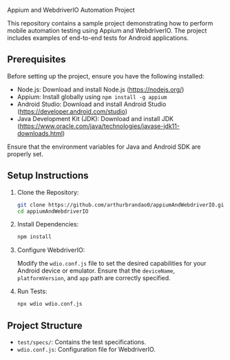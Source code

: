 Appium and WebdriverIO Automation Project  

This repository contains a sample project demonstrating how to perform mobile automation testing using Appium and WebdriverIO. The project includes examples of end-to-end tests for Android applications.  

## Prerequisites  

Before setting up the project, ensure you have the following installed:  

- Node.js: Download and install Node.js (https://nodejs.org/)  
- Appium: Install globally using `npm install -g appium`  
- Android Studio: Download and install Android Studio (https://developer.android.com/studio)  
- Java Development Kit (JDK): Download and install JDK (https://www.oracle.com/java/technologies/javase-jdk11-downloads.html)  

Ensure that the environment variables for Java and Android SDK are properly set.  

## Setup Instructions  

1. Clone the Repository:  

   ```bash  
   git clone https://github.com/arthurbrandao0/appiumAndWebdriverIO.git  
   cd appiumAndWebdriverIO  
   ```  

2. Install Dependencies:  

   ```bash  
   npm install  
   ```  

3. Configure WebdriverIO:  

   Modify the `wdio.conf.js` file to set the desired capabilities for your Android device or emulator. Ensure that the `deviceName`, `platformVersion`, and `app` path are correctly specified.  

4. Run Tests:  

   ```bash  
   npx wdio wdio.conf.js  
   ```  

## Project Structure  

- `test/specs/`: Contains the test specifications.  
- `wdio.conf.js`: Configuration file for WebdriverIO.  